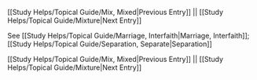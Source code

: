 [[Study Helps/Topical Guide/Mix, Mixed|Previous Entry]]  ||  [[Study Helps/Topical Guide/Mixture|Next Entry]]

 See [[Study Helps/Topical Guide/Marriage, Interfaith|Marriage, Interfaith]]; [[Study Helps/Topical Guide/Separation, Separate|Separation]]

[[Study Helps/Topical Guide/Mix, Mixed|Previous Entry]]  ||  [[Study Helps/Topical Guide/Mixture|Next Entry]]